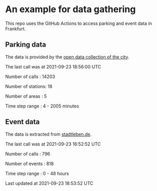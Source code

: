 # An example for data gathering

This repo uses the GitHub Actions to access parking and event data in Frankfurt.

## Parking data
The data is provided by the [open data collection of the city](https://www.offenedaten.frankfurt.de/).

The last call was at 2021-09-23 18:56:00 UTC

Number of calls   : 14203

Number of stations:    18

Number of areas   :     5

Time step range   :     4 -  2005 minutes


## Event data
The data is extracted from [stadtleben.de](https://stadtleben.de/frankfurt/).

The last call was at 2021-09-23 16:52:52 UTC

Number of calls   : 796

Number of events  : 818

Time step range   :   0 -  48 hours


Last updated at 2021-09-23 18:53:52 UTC
